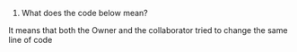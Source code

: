 1. What does the code below mean?

It means that both the Owner and the collaborator tried to change the same line of code
